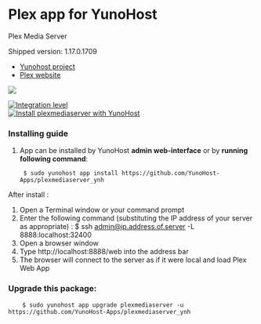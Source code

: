 # Plex app for YunoHost
Plex Media Server

Shipped version: 1.17.0.1709

- [Yunohost project](https://yunohost.org)
- [Plex website](https://plex.tv/)

![](https://nyro.ovh/wp-content/uploads/2017/12/plex_wallpaper_011-1040x585.jpg)


[![Integration level](https://dash.yunohost.org/integration/plexmediaserver.svg)](https://dash.yunohost.org/appci/app/plexmediaserver)  
[![Install plexmediaserver with YunoHost](https://install-app.yunohost.org/install-with-yunohost.png)](https://install-app.yunohost.org/?app=plexmediaserver)

### Installing guide

 1. App can be installed by YunoHost **admin web-interface** or by **running following command**:

         $ sudo yunohost app install https://github.com/YunoHost-Apps/plexmediaserver_ynh
 
 After install :

   1. Open a Terminal window or your command prompt
   2. Enter the following command (substituting the IP address of your server as appropriate) :
   $ ssh admin@ip.address.of.server -L 8888:localhost:32400
   3. Open a browser window
   4. Type http://localhost:8888/web into the address bar
   5. The browser will connect to the server as if it were local and load Plex Web App

 
### Upgrade this package:

        $ sudo yunohost app upgrade plexmediaserver -u https://github.com/YunoHost-Apps/plexmediaserver_ynh

